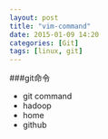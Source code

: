 ```yaml
---
layout: post
title: "vim-command"
date: 2015-01-09 14:20
categories: [Git]
tags: [linux, git]
---
```


###git命令
- git command
- hadoop
- home 
- github